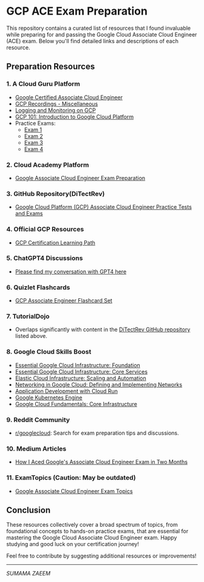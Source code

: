 # GCP ACE Exam Preparation

This repository contains a curated list of resources that I found invaluable while preparing for and passing the Google Cloud Associate Cloud Engineer (ACE) exam. Below you'll find detailed links and descriptions of each resource.

## Preparation Resources

### 1. A Cloud Guru Platform
- [Google Certified Associate Cloud Engineer](https://learn.acloud.guru/course/google-certified-associate-cloud-engineer/)
- [GCP Recordings - Miscellaneous](https://learn.acloud.guru/course/e927f4b5-b7c3-4619-b3c6-e529c1ceca00/dashboard)
- [Logging and Monitoring on GCP](https://learn.acloud.guru/course/d6fb013d-ab5b-440d-b2f0-ba51b650e6e2/dashboard)
- [GCP 101: Introduction to Google Cloud Platform](https://learn.acloud.guru/course/gcp-101/dashboard)
- Practice Exams:
  - [Exam 1](https://practice-exam.acloud.guru/gcp-certified-associate-cloud-engineer?_ga=2.107374274.1304349605.1719001231-896851803.1716618925)
  - [Exam 2](https://practice-exam.acloud.guru/f667fc10-8e6d-4635-aebf-7c74e20c765c?_ga=2.107374274.1304349605.1719001231-896851803.1716618925)
  - [Exam 3](https://practice-exam.acloud.guru/898d36b1-5a7b-4529-8ea6-8ca50536e44e?_ga=2.107374274.1304349605.1719001231-896851803.1716618925)
  - [Exam 4](https://practice-exam.acloud.guru/d1f2e22b-1cfa-41ff-a271-7b7b5bc5c979?_ga=2.42828389.1304349605.1719001231-896851803.1716618925)

### 2. Cloud Academy Platform
- [Google Associate Cloud Engineer Exam Preparation](https://cloudacademy.com/learning-paths/google-associate-cloud-engineer-exam-preparation-844/)

### 3. GitHub Repository(DiTectRev)
- [Google Cloud Platform (GCP) Associate Cloud Engineer Practice Tests and Exams](https://github.com/Ditectrev/Google-Cloud-Platform-GCP-Associate-Cloud-Engineer-Practice-Tests-Exams-Questions-Answers)

### 4. Official GCP Resources
- [GCP Certification Learning Path](https://cloud.google.com/learn/certification/cloud-engineer)

### 5. ChatGPT4 Discussions
- [Please find my conversation with GPT4 here](./sumama-zaeem-conversation-with-chatgpt-4.md)

### 6. Quizlet Flashcards
- [GCP Associate Engineer Flashcard Set](https://quizlet.com/434286726/gcp-assoc-engineeer-flash-card-set-2-flash-cards/)

### 7. TutorialDojo
- Overlaps significantly with content in the [DiTectRev GitHub repository](https://github.com/Ditectrev/Google-Cloud-Platform-GCP-Associate-Cloud-Engineer-Practice-Tests-Exams-Questions-Answers) listed above.

### 8. Google Cloud Skills Boost
- [Essential Google Cloud Infrastructure: Foundation](https://www.cloudskillsboost.google/course_templates/648)
- [Essential Google Cloud Infrastructure: Core Services](https://www.cloudskillsboost.google/course_templates/637)
- [Elastic Cloud Infrastructure: Scaling and Automation](https://www.cloudskillsboost.google/course_templates/654)
- [Networking in Google Cloud: Defining and Implementing Networks](https://www.cloudskillsboost.google/course_templates/645)
- [Application Development with Cloud Run](https://www.cloudskillsboost.google/course_templates/625)
- [Google Kubernetes Engine](https://www.cloudskillsboost.google/course_templates/636)
- [Google Cloud Fundamentals: Core Infrastructure](https://www.cloudskillsboost.google/course_templates/2)

### 9. Reddit Community
- [r/googlecloud](https://www.reddit.com/r/googlecloud/): Search for exam preparation tips and discussions.

### 10. Medium Articles
- [How I Aced Google's Associate Cloud Engineer Exam in Two Months](https://abishaik.medium.com/how-i-aced-googles-associate-cloud-engineer-exam-in-two-months-ce71782992cc)

### 11. ExamTopics (Caution: May be outdated)
- [Google Associate Cloud Engineer Exam Topics](https://www.examtopics.com/exams/google/associate-cloud-engineer/)

## Conclusion

These resources collectively cover a broad spectrum of topics, from foundational concepts to hands-on practice exams, that are essential for mastering the Google Cloud Associate Cloud Engineer exam. Happy studying and good luck on your certification journey!

Feel free to contribute by suggesting additional resources or improvements!

---

*SUMAMA ZAEEM*
